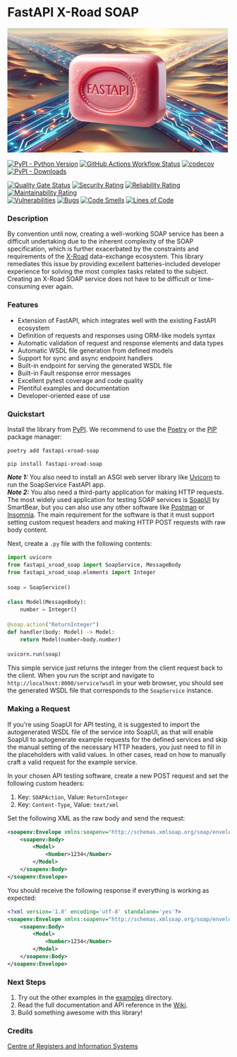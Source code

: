 # FastAPI X-Road SOAP

<img src="https://raw.githubusercontent.com/rik-ee/fastapi-xroad-soap/main/media/fxs_logo.jpg" alt="Logo" width="500">


[![PyPI - Python Version](https://img.shields.io/pypi/pyversions/fastapi-xroad-soap)](https://pypi.org/project/fastapi-xroad-soap/)
[![GitHub Actions Workflow Status](https://img.shields.io/github/actions/workflow/status/rik-ee/fastapi-xroad-soap/build-publish.yaml)](https://github.com/rik-ee/fastapi-xroad-soap/actions/workflows/build-publish.yaml)
[![codecov](https://codecov.io/gh/rik-ee/fastapi-xroad-soap/graph/badge.svg?token=KB58NGDC1N)](https://codecov.io/gh/rik-ee/fastapi-xroad-soap)
[![PyPI - Downloads](https://img.shields.io/pypi/dm/fastapi-xroad-soap)](https://pypistats.org/packages/fastapi-xroad-soap)


[![Quality Gate Status](https://sonarcloud.io/api/project_badges/measure?project=rik-ee_fastapi-xroad-soap&metric=alert_status)](https://sonarcloud.io/summary/new_code?id=rik-ee_fastapi-xroad-soap)
[![Security Rating](https://sonarcloud.io/api/project_badges/measure?project=rik-ee_fastapi-xroad-soap&metric=security_rating)](https://sonarcloud.io/summary/new_code?id=rik-ee_fastapi-xroad-soap)
[![Reliability Rating](https://sonarcloud.io/api/project_badges/measure?project=rik-ee_fastapi-xroad-soap&metric=reliability_rating)](https://sonarcloud.io/summary/new_code?id=rik-ee_fastapi-xroad-soap)
[![Maintainability Rating](https://sonarcloud.io/api/project_badges/measure?project=rik-ee_fastapi-xroad-soap&metric=sqale_rating)](https://sonarcloud.io/summary/new_code?id=rik-ee_fastapi-xroad-soap)<br/>
[![Vulnerabilities](https://sonarcloud.io/api/project_badges/measure?project=rik-ee_fastapi-xroad-soap&metric=vulnerabilities)](https://sonarcloud.io/summary/new_code?id=rik-ee_fastapi-xroad-soap)
[![Bugs](https://sonarcloud.io/api/project_badges/measure?project=rik-ee_fastapi-xroad-soap&metric=bugs)](https://sonarcloud.io/summary/new_code?id=rik-ee_fastapi-xroad-soap)
[![Code Smells](https://sonarcloud.io/api/project_badges/measure?project=rik-ee_fastapi-xroad-soap&metric=code_smells)](https://sonarcloud.io/summary/new_code?id=rik-ee_fastapi-xroad-soap)
[![Lines of Code](https://sonarcloud.io/api/project_badges/measure?project=rik-ee_fastapi-xroad-soap&metric=ncloc)](https://sonarcloud.io/summary/new_code?id=rik-ee_fastapi-xroad-soap)


### Description

By convention until now, creating a well-working SOAP service has been a difficult undertaking due to the inherent complexity 
of the SOAP specification, which is further exacerbated by the constraints and requirements of the [X-Road](https://x-road.global/) data-exchange ecosystem. 
This library remediates this issue by providing excellent batteries-included developer experience for solving the most complex tasks related to the subject. 
Creating an X-Road SOAP service does not have to be difficult or time-consuming ever again. 


### Features

- Extension of FastAPI, which integrates well with the existing FastAPI ecosystem
- Definition of requests and responses using ORM-like models syntax
- Automatic validation of request and response elements and data types
- Automatic WSDL file generation from defined models
- Support for sync and async endpoint handlers
- Built-in endpoint for serving the generated WSDL file
- Built-in Fault response error messages
- Excellent pytest coverage and code quality
- Plentiful examples and documentation
- Developer-oriented ease of use


### Quickstart


Install the library from [PyPI](https://pypi.org/project/fastapi-xroad-soap/). We recommend to use the [Poetry](https://python-poetry.org/) or the [PIP](https://pip.pypa.io/en/stable/) package manager: 

```shell
poetry add fastapi-xroad-soap
```
```shell
pip install fastapi-xroad-soap
```

_**Note 1:**_ You also need to install an ASGI web server library like [Uvicorn](https://www.uvicorn.org/) to run the SoapService FastAPI app.  
_**Note 2:**_ You also need a third-party application for making HTTP requests. The most widely used application for testing SOAP services is [SoapUI](https://www.soapui.org/tools/soapui/) by SmartBear, but 
you can also use any other software like [Postman](https://www.postman.com/downloads/) or [Insomnia](https://insomnia.rest/download). 
The main requirement for the software is that it must support setting custom request headers and making HTTP POST requests with raw body content. 

Next, create a `.py` file with the following contents:
```python
import uvicorn
from fastapi_xroad_soap import SoapService, MessageBody
from fastapi_xroad_soap.elements import Integer

soap = SoapService()

class Model(MessageBody):
    number = Integer()

@soap.action("ReturnInteger")
def handler(body: Model) -> Model:
    return Model(number=body.number)

uvicorn.run(soap)
```

This simple service just returns the integer from the client request back to the client. 
When you run the script and navigate to `http://localhost:8000/service?wsdl` in your web browser, 
you should see the generated WSDL file that corresponds to the `SoapService` instance.


### Making a Request

If you're using SoapUI for API testing, it is suggested to import the autogenerated WSDL file of the service 
into SoapUI, as that will enable SoapUI to autogenerate example requests for the defined services and skip the 
manual setting of the necessary HTTP headers, you just need to fill in the placeholders with valid values. 
In other cases, read on how to manually craft a valid request for the example service. 

In your chosen API testing software, create a new POST request and set the following custom headers: 
1) Key: `SOAPAction`, Value: `ReturnInteger`
2) Key: `Content-Type`, Value: `text/xml`

Set the following XML as the raw body and send the request: 
```xml
<soapenv:Envelope xmlns:soapenv="http://schemas.xmlsoap.org/soap/envelope/">
    <soapenv:Body>
        <Model>
            <Number>1234</Number>
        </Model>
    </soapenv:Body>
</soapenv:Envelope>
```

You should receive the following response if everything is working as expected:
```xml
<?xml version='1.0' encoding='utf-8' standalone='yes'?>
<soapenv:Envelope xmlns:soapenv="http://schemas.xmlsoap.org/soap/envelope/">
    <soapenv:Body>
        <Model>
            <Number>1234</Number>
        </Model>
    </soapenv:Body>
</soapenv:Envelope>
```

### Next Steps

1) Try out the other examples in the [examples](https://github.com/rik-ee/fastapi-xroad-soap/tree/main/examples) directory.  
2) Read the full documentation and API reference in the [Wiki](https://github.com/rik-ee/fastapi-xroad-soap/wiki).  
3) Build something awesome with this library!


### Credits

[Centre of Registers and Information Systems](https://www.rik.ee/en)

